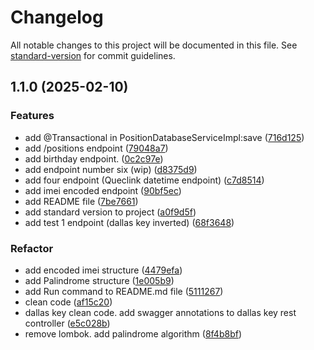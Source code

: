# Changelog

All notable changes to this project will be documented in this file. See [standard-version](https://github.com/conventional-changelog/standard-version) for commit guidelines.

## 1.1.0 (2025-02-10)


### Features

* add @Transactional in PositionDatabaseServiceImpl:save ([716d125](https://github.com/prezdev88/tracktec-test/commits/716d1255c7c9bddf455958b45eef3554778623d9))
* add /positions endpoint ([79048a7](https://github.com/prezdev88/tracktec-test/commits/79048a7eecbf6a2e4bce47192c9f27710cab98b9))
* add birthday endpoint. ([0c2c97e](https://github.com/prezdev88/tracktec-test/commits/0c2c97e1d546d03e39e0cde2b2f2fea3802b742e))
* add endpoint number six (wip) ([d8375d9](https://github.com/prezdev88/tracktec-test/commits/d8375d9ff6a944519cef82f3e6db6d3d34f3eaf5))
* add four endpoint (Queclink datetime endpoint) ([c7d8514](https://github.com/prezdev88/tracktec-test/commits/c7d85149f06018cd82ef8efbfeea0d0bbd663dbe))
* add imei encoded endpoint ([90bf5ec](https://github.com/prezdev88/tracktec-test/commits/90bf5ec2a7f30c407f55f69aff90a94c510e3a54))
* add README file ([7be7661](https://github.com/prezdev88/tracktec-test/commits/7be7661424894dc048cc9ee50a6d9fd4890a4eb3))
* add standard version to project ([a0f9d5f](https://github.com/prezdev88/tracktec-test/commits/a0f9d5f61d5c74210c03b4191902fba17818e7de))
* add test 1 endpoint (dallas key inverted) ([68f3648](https://github.com/prezdev88/tracktec-test/commits/68f36486ec402cfee81777e2ef95dca6e2141520))


### Refactor

* add encoded imei structure ([4479efa](https://github.com/prezdev88/tracktec-test/commits/4479efabfeff9c4cde1943a0cfc37fb745a827c8))
* add Palindrome structure ([1e005b9](https://github.com/prezdev88/tracktec-test/commits/1e005b956429476a9951743b72172be9afbf2e61))
* add Run command to README.md file ([5111267](https://github.com/prezdev88/tracktec-test/commits/51112673ed82b7829d2c39939a0de98ba51686bc))
* clean code ([af15c20](https://github.com/prezdev88/tracktec-test/commits/af15c20a627f07f06b9a073e01f230f8d365e804))
* dallas key clean code. add swagger annotations to dallas key rest controller ([e5c028b](https://github.com/prezdev88/tracktec-test/commits/e5c028bed5064b1697cb512c78a4847952f2cac4))
* remove lombok. add palindrome algorithm ([8f4b8bf](https://github.com/prezdev88/tracktec-test/commits/8f4b8bf78784f269ca2af3ff712d5497c2f1fc6b))
